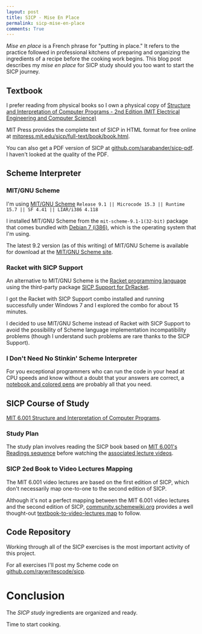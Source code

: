 ```yaml
---
layout: post
title: SICP - Mise En Place 
permalink: sicp-mise-en-place
comments: True
---
```


*Mise en place* is a French phrase for "putting in place." It refers to the practice followed in professional kitchens of preparing and organizing the ingredients of a recipe before the cooking work begins. This blog post describes my *mise en place* for SICP study should you too want to start the SICP journey.

## Textbook
I prefer reading from physical books so I own a physical copy of <a href="http://www.amazon.com/gp/product/0262510871/ref=as_li_tl?ie=UTF8&camp=1789&creative=9325&creativeASIN=0262510871&linkCode=as2&tag=6767151-20&linkId=IT74OVKFCMXWQNMU">Structure and Interpretation of Computer Programs - 2nd Edition (MIT Electrical Engineering and Computer Science)</a><img src="http://ir-na.amazon-adsystem.com/e/ir?t=6767151-20&l=as2&o=1&a=0262510871" width="1" height="1" border="0" alt="" style="border:none !important; margin:0px !important;" />

MIT Press provides the complete text of SICP in HTML format for free online at [mitpress.mit.edu/sicp/full-text/book/book.html](http://mitpress.mit.edu/sicp/full-text/book/book.html).

You can also get a PDF version of SICP at [github.com/sarabander/sicp-pdf](https://github.com/sarabander/sicp-pdf). I haven't looked at the quality of the PDF.

## Scheme Interpreter
### MIT/GNU Scheme
I'm using [MIT/GNU Scheme](http://www.gnu.org/software/mit-scheme/) `Release 9.1 || Microcode 15.3 || Runtime 15.7 || SF 4.41 || LIAR/i386 4.118`

I installed MIT/GNU Scheme from the `mit-scheme-9.1-1(32-bit)` package that comes bundled with [Debian 7 (i386)](http://cdimage.debian.org/debian-cd/7.6.0/i386/bt-dvd/), which is the operating system that I'm using.  

The latest 9.2 version (as of this writing) of MIT/GNU Scheme is available for download at the [MIT/GNU Scheme site](http://www.gnu.org/software/mit-scheme/). 

### Racket with SICP Support
An alternative to MIT/GNU Scheme is the [Racket programming language](http://racket-lang.org/) using the third-party package [SICP Support for DrRacket](http://www.neilvandyke.org/racket-sicp/).  

I got the Racket with SICP Support combo installed and running successfully under Windows 7 and I explored the combo for about 15 minutes. 

I decided to use MIT/GNU Scheme instead of Racket with SICP Support to avoid the possibility of Scheme language implementation incompatibility problems (though I understand such problems are rare thanks to the SICP Support).

### I Don't Need No Stinkin' Scheme Interpreter
For you exceptional programmers who can run the code in your head at CPU speeds and know without a doubt that your answers are correct, a [notebook and colored pens](https://twitter.com/stevelosh/status/310487495198523393/photo/1) are probably all that you need.

## SICP Course of Study
[MIT 6.001 Structure and Interpretation of Computer Programs](http://ocw.mit.edu/courses/electrical-engineering-and-computer-science/6-001-structure-and-interpretation-of-computer-programs-spring-2005/index.htm).

### Study Plan
The study plan involves reading the SICP book based on [MIT 6.001's Readings sequence](http://ocw.mit.edu/courses/electrical-engineering-and-computer-science/6-001-structure-and-interpretation-of-computer-programs-spring-2005/readings/) before watching the [associated lecture videos](http://ocw.mit.edu/courses/electrical-engineering-and-computer-science/6-001-structure-and-interpretation-of-computer-programs-spring-2005/video-lectures/).

### SICP 2ed Book to Video Lectures Mapping
The MIT 6.001 video lectures are based on the first edition of SICP, which don't necessarily map one-to-one to the second edition of SICP.

Although it's not a perfect mapping between the MIT 6.001 video lectures and the second edition of SICP, [community.schemewiki.org](http://community.schemewiki.org/) provides a well thought-out [textbook-to-video-lectures map](http://community.schemewiki.org/?sicp-text-to-video-map) to follow.  

## Code Repository
Working through all of the SICP exercises is the most important activity of this project.

For all exercises I'll post my Scheme code on [github.com/raywritescode/sicp](https://github.com/raywritescode/sicp).

# Conclusion
The *SICP study* ingredients are organized and ready. 

Time to start cooking.
